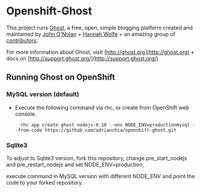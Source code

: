 Openshift-Ghost
===============
This project runs [Ghost](https://github.com/TryGhost/Ghost), a free, open, simple blogging platform created and maintained by [John O'Nolan](http://twitter.com/JohnONolan) + [Hannah Wolfe](http://twitter.com/ErisDS) + an amazing group of [contributors](https://github.com/TryGhost/Ghost/contributors).

For more information about Ghost, visit [http://ghost.org](http://ghost.org) • docs on [http://support.ghost.org/](http://support.ghost.org/)

Running Ghost on OpenShift
--------------------------
### MySQL version (default)
- Execute the following command via rhc, or create from OpenShift web console.

        rhc app create ghost nodejs-0.10 --env NODE_ENV=productionmysql --from-code https://github.com/adrianchia/openshift-ghost.git

### Sqlite3
To adjust to Sqlite3 version, fork this repository, change pre_start_nodejs and pre_restart_nodejs and set  NODE\_ENV=production,

execute command in MySQL version with different NODE_ENV and point the code to your forked repository.